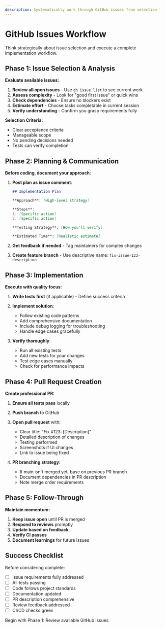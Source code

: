 ```yaml
---
description: Systematically work through GitHub issues from selection to PR
---
```


# GitHub Issues Workflow

Think strategically about issue selection and execute a complete implementation workflow.

## Phase 1: Issue Selection & Analysis

**Evaluate available issues:**
1. **Review all open issues** - Use `gh issue list` to see current work
2. **Assess complexity** - Look for "good first issue" or quick wins
3. **Check dependencies** - Ensure no blockers exist
4. **Estimate effort** - Choose tasks completable in current session
5. **Verify understanding** - Confirm you grasp requirements fully

**Selection Criteria:**
- Clear acceptance criteria
- Manageable scope
- No pending decisions needed
- Tests can verify completion

## Phase 2: Planning & Communication

**Before coding, document your approach:**
1. **Post plan as issue comment**:
   ```markdown
   ## Implementation Plan
   
   **Approach**: [High-level strategy]
   
   **Steps**:
   1. [Specific action]
   2. [Specific action]
   
   **Testing Strategy**: [How you'll verify]
   
   **Estimated Time**: [Realistic estimate]
   ```

2. **Get feedback if needed** - Tag maintainers for complex changes
3. **Create feature branch** - Use descriptive name: `fix-issue-123-description`

## Phase 3: Implementation

**Execute with quality focus:**
1. **Write tests first** (if applicable) - Define success criteria
2. **Implement solution**:
   - Follow existing code patterns
   - Add comprehensive documentation
   - Include debug logging for troubleshooting
   - Handle edge cases gracefully

3. **Verify thoroughly**:
   - Run all existing tests
   - Add new tests for your changes
   - Test edge cases manually
   - Check for performance impacts

## Phase 4: Pull Request Creation

**Create professional PR:**
1. **Ensure all tests pass** locally
2. **Push branch** to GitHub
3. **Open pull request** with:
   - Clear title: "Fix #123: [Description]"
   - Detailed description of changes
   - Testing performed
   - Screenshots if UI changes
   - Link to issue being fixed

4. **PR branching strategy**:
   - If main isn't merged yet, base on previous PR branch
   - Document dependencies in PR description
   - Note merge order requirements

## Phase 5: Follow-Through

**Maintain momentum:**
1. **Keep issue open** until PR is merged
2. **Respond to reviews** promptly
3. **Update based on feedback**
4. **Verify CI passes**
5. **Document learnings** for future issues

## Success Checklist

Before considering complete:
- [ ] Issue requirements fully addressed
- [ ] All tests passing
- [ ] Code follows project standards
- [ ] Documentation updated
- [ ] PR description comprehensive
- [ ] Review feedback addressed
- [ ] CI/CD checks green

Begin with Phase 1: Review available GitHub issues.